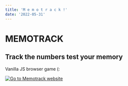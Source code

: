 ```yaml
---
title: 'M e m o t r a c k !'
date: '2022-05-31'
---
```


# MEMOTRACK 

## Track the numbers test your memory

Vanilla JS browser game (:

[![Go to Memotrack website](https://github.com/mmrclo/memotrack/blob/master/memotrack.gif?raw=true)](https://meemotrack.web.app/#)